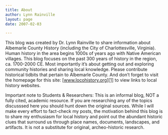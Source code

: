 ```yaml
---
title: About
author: Lynn Rainville
layout: page
date: 2007-02-03

---
```

This blog was created by Dr. Lynn Rainville to share information about Albemarle County History (including the City of Charlottesville, Virginia). Human history in the area begins 1000s of years ago with Native American villages. This blog focuses on the past 300 years of history in the region, ca. 1700-2000 CE. Most importantly it&#8217;s about getting out and exploring community histories and sharing local knowledge. Please contribute historical tidbits that pertain to Albemarle County. And don&#8217;t forget to visit the homepage for this site: [www.locohistory.org][1] to view links to local history websites.

Important note to Students & Researchers: This is an informal blog, NOT a fully cited, academic resource. If you are researching any of the topics discusssed here you should hunt down the original sources. While I will make every effort to fact-check my posts, the motivation behind this blog is to share my enthusiasm for local history and point out the abundant historic clues that surround us through place names, documents, landscapes, and artifacts. It is not a substitute for original, archeo-historic research.

 [1]: /